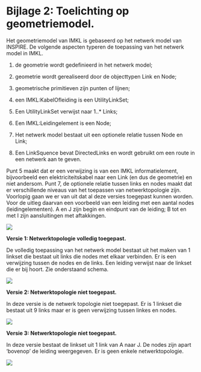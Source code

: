 Bijlage 2: Toelichting op geometriemodel.
=========================================

Het geometriemodel van IMKL is gebaseerd op het netwerk model van INSPIRE. De
volgende aspecten typeren de toepassing van het netwerk model in IMKL.

1.  de geometrie wordt gedefinieerd in het netwerk model;

2.  geometrie wordt gerealiseerd door de objecttypen Link en Node;

3.  geometrische primitieven zijn punten of lijnen;

4.  een IMKL:KabelOfleiding is een UtilityLinkSet;

5.  Een UtilityLinkSet verwijst naar 1..\* Links;

6.  Een IMKL:Leidingelement is een Node;

7.  Het netwerk model bestaat uit een optionele relatie tussen Node en Link;

8.  Een LinkSquence bevat DirectedLinks en wordt gebruikt om een route in een
    netwerk aan te geven.

Punt 5 maakt dat er een verwijzing is van een IMKL informatielement,
bijvoorbeeld een elektriciteitskabel naar een Link (en dus de geometrie) en niet
andersom. Punt 7, de optionele relatie tussen links en nodes maakt dat er
verschillende niveaus van het toepassen van netwerktopologie zijn. Voorlopig
gaan we er van uit dat al deze versies toegepast kunnen worden. Voor de uitleg
daarvan een voorbeeld van een leiding met een aantal nodes (leidingelementen). A
en J zijn begin en eindpunt van de leiding; B tot en met I zijn aansluitingen
met aftakkingen.

![](docs/media/bijlage2-1.png)

**Versie 1: Netwerktopologie volledig toegepast.**

De volledig toepassing van het netwerk model bestaat uit het maken van 1 linkset
die bestaat uit links die nodes met elkaar verbinden. Er is een verwijzing
tussen de nodes en de links. Een leiding verwijst naar de linkset die er bij
hoort. Zie onderstaand schema.

![](docs/media/bijlage2-2.png)

**Versie 2: Netwerktopologie niet toegepast.**

In deze versie is de netwerk topologie niet toegepast. Er is 1 linkset die
bestaat uit 9 links maar er is geen verwijzing tussen linkes en nodes.

![](docs/media/Bijlage2.3.png)

**Versie 3: Netwerktopologie niet toegepast.**

In deze versie bestaat de linkset uit 1 link van A naar J. De nodes zijn apart
‘bovenop’ de leiding weergegeven. Er is geen enkele netwerktopologie.

![](docs/media/bijlage2-4.png)
